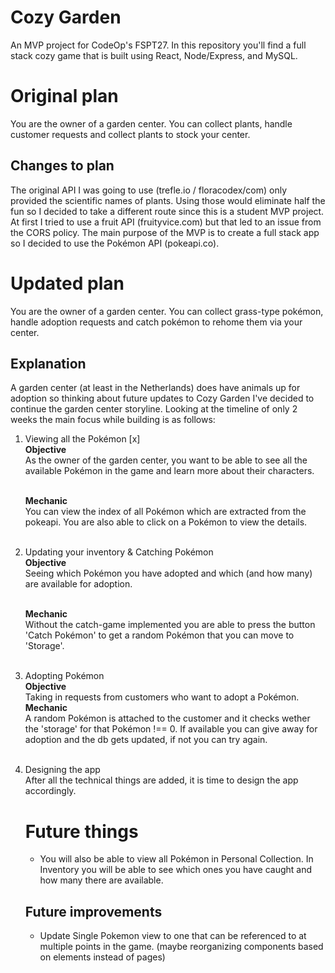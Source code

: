 # Cozy Garden
An MVP project for CodeOp's FSPT27. In this repository you'll find a full stack cozy game that is built using React, Node/Express, and MySQL.

# Original plan
You are the owner of a garden center. You can collect plants, handle customer requests and collect plants to stock your center.

## Changes to plan
The original API I was going to use (trefle.io / floracodex/com) only provided the scientific names of plants. Using those would eliminate half the fun so I decided to take a different route since this is a student MVP project. At first I tried to use a fruit API (fruityvice.com) but that led to an issue from the CORS policy. The main purpose of the MVP is to create a full stack app so I decided to use the Pokémon API (pokeapi.co). 

# Updated plan
You are the owner of a garden center. You can collect grass-type pokémon, handle adoption requests and catch pokémon to rehome them via your center.

## Explanation
A garden center (at least in the Netherlands) does have animals up for adoption so thinking about future updates to Cozy Garden I've decided to continue the garden center storyline. Looking at the timeline of only 2 weeks the main focus while building is as follows:

1. Viewing all the Pokémon [x]<br />
    **Objective**<br />
    As the owner of the garden center, you want to be able to see all the available Pokémon in the game and learn more about their characters.<br /><br />

    **Mechanic**<br />
    You can view the index of all Pokémon which are extracted from the pokeapi. You are also able to click on a Pokémon to view the details.<br /><br />

2. Updating your inventory & Catching Pokémon<br />
    **Objective**<br />
    Seeing which Pokémon you have adopted and which (and how many) are available for adoption. <br /><br />

    **Mechanic**<br />
    Without the catch-game implemented you are able to press the button 'Catch Pokémon' to get a random Pokémon that you can move to 'Storage'. <br /><br />


3. Adopting Pokémon<br />
    **Objective**<br />
    Taking in requests from customers who want to adopt a Pokémon.<br />
    **Mechanic**<br />
    A random Pokémon is attached to the customer and it checks wether the 'storage' for that Pokémon !== 0. If available you can give away for adoption and the db gets updated, if not you can try again.<br /><br />

4. Designing the app<br />
    After all the technical things are added, it is time to design the app accordingly.
    

    # Future things
    * You will also be able to view all Pokémon in Personal Collection. In Inventory you will be able to see which ones you have caught and how many there are available.

    ## Future improvements
    * Update Single Pokemon view to one that can be referenced to at multiple points in the game. (maybe reorganizing components based on elements instead of pages)